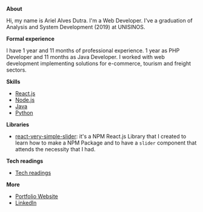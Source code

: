 **About**

Hi, my name is Ariel Alves Dutra. I'm a Web Developer. I've a graduation of Analysis and System Development (2019) at UNISINOS.

**Formal experience**

I have 1 year and 11 months of professional experience. 1 year as PHP Developer and 11 months as Java Developer. I worked with web development implementing solutions for e-commerce, tourism and freight sectors.

**Skills**

- [React.js](https://github.com/arielalvesdutra/arielalvesdutra/blob/master/React_js.md)
- [Node.js](https://github.com/arielalvesdutra/arielalvesdutra/blob/master/Node_js.md)
- [Java](https://github.com/arielalvesdutra/arielalvesdutra/blob/master/Java.md)
- [Python](https://github.com/arielalvesdutra/arielalvesdutra/blob/master/Python.md)
<!-- 
- [jQuery and Bootstrap](jQuery_Bootstrap.md) 
- [Angular](Angular.md)
- [PHP](PHP.md) 
- -->

**Libraries**

- [react-very-simple-slider](https://www.npmjs.com/package/react-very-simple-slider): it's a NPM React.js Library that I created to learn how to make a NPM Package and to have a `slider` component that attends the necessity that I had.

**Tech readings**

- [Tech readings](https://github.com/arielalvesdutra/arielalvesdutra/blob/master/Tech_readings.md)

**More**

- [Portfolio Website](https://arielalvesdutra.github.io/)
- [LinkedIn](https://www.linkedin.com/in/arielalvesdutra/)
